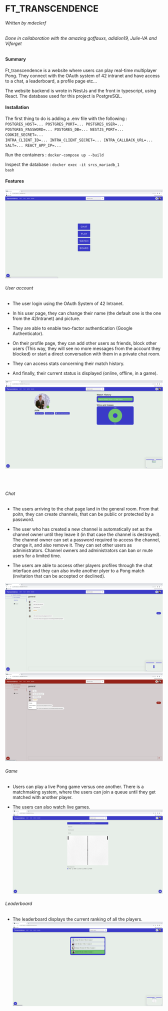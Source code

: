 <h1>FT_TRANSCENDENCE</h1>
<h6>Written by mdeclerf</h6>
<h6>Done in collaboration with the amazing goffauxs, adidion19, Julie-VA and Viforget</h6>

<h4>Summary</h4>
Ft_transcendence is a website where users can play real-time multiplayer Pong. They connect with the OAuth system of 42 intranet and have access to a chat, a leaderboard, a profile page etc...

The website backend is wrote in NestJs and the front in typescript, using React. The database used for this project is PostgreSQL.

<h4>Installation</h4>

The first thing to do is adding a .env file with the following :
<code>
POSTGRES_HOST=...
POSTGRES_PORT=...
POSTGRES_USER=...
POSTGRES_PASSWORD=...
POSTGRES_DB=...
NESTJS_PORT=...
COOKIE_SECRET=...
INTRA_CLIENT_ID=...
INTRA_CLIENT_SECRET=...
INTRA_CALLBACK_URL=...
SALT=...
REACT_APP_IP=...
</code>

Run the containers : 
<code>docker-compose up --build</code>

Inspect the database : 
<code>docker exec -it srcs_mariadb_1 bash</code>

<h4>Features</h4>

![Screenshot](screenshots_Readme/welcome.png)

<h6>User account</h6>

* The user login using the OAuth System of 42 Intranet.

* In his user page, they can change their name (the default one is the one from the 42Intranet) and picture.

* They are able to enable two-factor authentication (Google Authenticator).

* On their profile page, they can add other users as friends, block other users (This way, they will see no more messages from the account they blocked) or start a direct conversation with them in a private chat room.

* They can access stats concerning their match history.

* And finally, their current status is displayed (online, offline, in a game).

![Screenshot](screenshots_Readme/profile_user.png)

<br></br>

<h6>Chat</h6>

* The users arriving to the chat page land in the general room. From that poitn, they can create channels, that can be public or protected by a password.

* The user who has created a new channel is automatically set as the channel owner until they leave it (in that case the channel is destroyed). The channel owner can set a password required to access the channel, change it, and also remove it. They can set other users as administrators. Channel owners and administrators can ban or mute users for a limited time.

* The users are able to access other players profiles through the chat interface and they can also invite another plyer to a Pong match (invitation that can be accepted or declined).

![Screenshot](screenshots_Readme/chat.png)
![Screenshot](screenshots_Readme/chat_bis.png)

<h6>Game</h6>

* Users can play a live Pong game versus one another. There is a matchmaking system, where the users can join a queue until they get matched with another player.

* The users can also watch live games.
![Screenshot](screenshots_Readme/game.png)

<h6>Leaderboard</h6>

* The leaderboard displays the current ranking of all the players.
![Screenshot](screenshots_Readme/leaderboard.png)


